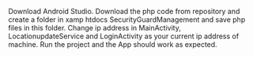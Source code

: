 Download Android Studio.
Download the php code from repository and create a folder in xamp htdocs SecurityGuardManagement and save php files in this folder.
Change ip address in MainActivity, LocationupdateService and LoginActivity as your current ip address of machine.
Run the project and the App should work as expected.
